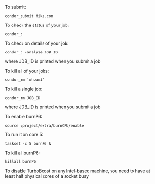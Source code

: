 To submit:
```
condor_submit Mike.con
```

To check the status of your job:
```
condor_q
```

To check on details of your job:
```
condor_q -analyze JOB_ID
```
where JOB_ID is printed when you submit a job

To kill all of your jobs:
```
condor_rm `whoami`
```

To kill a single job:
```
condor_rm JOB_ID
```
where JOB_ID is printed when you submit a job

To enable burnP6:
```
source /project/extra/burnCPU/enable
```

To run it on core 5:
```
taskset -c 5 burnP6 & 
```

To kill all burnP6:
```
killall burnP6 
```

To disable TurboBoost on any Intel-based machine, you need to have at least half physical cores of a socket busy.
